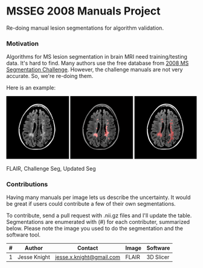 # MSSEG 2008 Manuals Project	

Re-doing manual lesion segmentations for algorithm validation.

### Motivation
Algorithms for MS lesion segmentation in brain MRI need training/testing data. It's hard to find. Many authors use the free database from [2008 MS Segmentation Challenge](apples.com). However, the challenge manuals are not very accurate. So, we're re-doing them.

Here is an example:

![e.g. Bad Manual CHB 01](docs/MSSEG2008-bad-manual-eg-CHB-01.png)

FLAIR, Challenge Seg, Updated Seg

### Contributions

Having many manuals per image lets us describe the uncertainty. It would be great if users could contribute a few of their own segmentations. 

To contribute, send a pull request with .nii.gz files and I'll update the table. Segmentations are enumerated with (#) for each contributer, summarized below. Please note the image you used to do the segmentation and the software tool.

| # | Author       | Contact                  | Image | Software  | 
|---|--------------|--------------------------|-------|-----------| 
| 1 | Jesse Knight | jesse.x.knight@gmail.com | FLAIR | 3D Slicer | 
